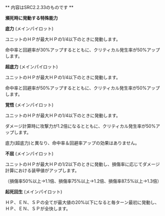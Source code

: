 ** 内容はSRC2.2.33のものです **

**瀕死時に発動する特殊能力**

**底力** (メインパイロット)

ユニットのＨＰが最大ＨＰの1/4以下のときに発動します。

命中率と回避率が30%アップするとともに、クリティカル発生率が50%アップします。

**超底力** (メインパイロット)

ユニットのＨＰが最大ＨＰの1/4以下のときに発動します。

命中率と回避率が50%アップするとともに、クリティカル発生率が50%アップします。

**覚悟** (メインパイロット)

ユニットのＨＰが最大ＨＰの1/4以下のときに発動します。

ダメージ計算時に攻撃力が1.2倍になるとともに、クリティカル発生率が50%アップします。

底力(超底力)と異なり、命中率＆回避率アップの効果はありません。

**不屈** (メインパイロット)

ユニットのＨＰが最大ＨＰの1/2以下のときに発動し、損傷率に応じてダメージ計算における装甲値がアップします。

（損傷率50%以上→1.1倍、損傷率75%以上→1.2倍、損傷率87.5%以上→1.3倍）

**起死回生** (メインパイロット)

ＨＰ、ＥＮ、ＳＰの全てが最大値の20%以下になると毎ターン最初に発動し、ＨＰ、ＥＮ、ＳＰが全快します。

